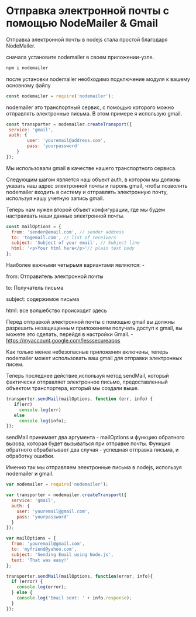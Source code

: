 # Отправка электронной почты с помощью NodeMailer & Gmail

Отправка электронной почты в nodejs стала простой благодаря NodeMailer. 

сначала установите nodemailer в своем приложении-узле.
```javascript
npm i nodemailer
```

после установки nodemailer необходимо подключение модуля к вашему основному файлу

```javascript
const nodemailer = require('nodemailer');
```
nodemailer это транспортный сервис, с помощью которого можно отправлять электронные письма. В этом примере я использую gmail.

```javascript
const transporter = nodemailer.createTransport({
 service: 'gmail',
 auth: {
        user: 'youremail@address.com',
        pass: 'yourpassword'
    }
});
```

Мы использовали gmail в качестве нашего транспортного сервиса.

Следующим шагом является наш объект auth, в котором мы должны указать наш адрес электронной почты и пароль gmail, чтобы позволить nodemailer входить в систему и отправлять электронную почту, используя нашу учетную запись gmail.

Теперь нам нужен второй объект конфигурации, где мы будем настраивать наши данные электронной почты.

```javascript
const mailOptions = {
  from: 'sender@email.com', // sender address
  to: 'to@email.com', // list of receivers
  subject: 'Subject of your email', // Subject line
  html: '<p>Your html here</p>'// plain text body
};
```

Наиболее важными четырьмя вариантами являются: -

from: Отправитель электронной почты

to: Получатель письма

subject: содержимое письма

html: все волшебство происходит здесь

Перед отправкой электронной почты с помощью gmail вы должны разрешить незащищенным приложениям получать доступ к gmail, вы можете это сделать, перейдя в настройки Gmail. - https://myaccount.google.com/lesssecureapps

Как только менее небезопасные приложения включены, теперь nodemailer может использовать ваш gmail для отправки электронных писем.

Теперь последнее действие,используя метод sendMail, который фактически отправляет электронное письмо, предоставленный объектом транспортера, который мы создали выше.

```javascript
transporter.sendMail(mailOptions, function (err, info) {
   if(err)
     console.log(err)
   else
     console.log(info);
});
```

sendMail принимает два аргумента - mailOptions и функцию обратного вызова, которая будет вызываться при отправке почты. Функция обратного обрабатывает два случая - успешная отправка письма, и обработку ошибки.

Именно так мы отправляем электронные письма в nodejs, используя nodemailer и gmail.

```javascript
var nodemailer = require('nodemailer');

var transporter = nodemailer.createTransport({
  service: 'gmail',
  auth: {
    user: 'youremail@gmail.com',
    pass: 'yourpassword'
  }
});

var mailOptions = {
  from: 'youremail@gmail.com',
  to: 'myfriend@yahoo.com',
  subject: 'Sending Email using Node.js',
  text: 'That was easy!'
};

transporter.sendMail(mailOptions, function(error, info){
  if (error) {
    console.log(error);
  } else {
    console.log('Email sent: ' + info.response);
  }
}); 
```